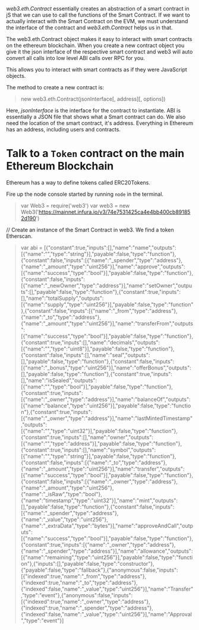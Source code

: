 *web3.eth.Contract* essentially creates an abstraction of a smart contract in jS
that we can use to call the functions of the Smart Contract. If we want to actually
interact with the Smart Contract on the EVM, we must understand the interface of the
contract and *web3.eth.Contract* helps us in that.

The web3.eth.Contract object makes it easy to interact with smart contracts on the
ethereum blockchain. When you create a new contract object you give it the json
interface of the respective smart contract and web3 will auto convert all calls into
low level ABI calls over RPC for you.

This allows you to interact with smart contracts as if they were JavaScript objects.

The method to create a new contract is:

> new web3.eth.Contract(jsonInterface[, address][, options])

Here, *jsonInterface* is the interface for the contract to instantiate. ABI is
essentially a JSON file that shows what a Smart contract can do. We also need
the location of the smart contract, it's address. Everything in Ethereum has an
address, including users and contracts.

# Talk to a `Token` contract on the main Ethereum Blockchain
Ethereum has a way to define tokens called ERC20Tokens.

Fire up the node console started by running `node` in the terminal.
> var Web3 = require('web3')
> var web3 = new Web3('https://mainnet.infura.io/v3/74e7531425ca4e4bb400cb891852d190')

// Create an instance of the Smart Contract in web3. We find a token Etherscan.

> var abi = [{"constant":true,"inputs":[],"name":"name","outputs":[{"name":"","type":"string"}],"payable":false,"type":"function"},{"constant":false,"inputs":[{"name":"_spender","type":"address"},{"name":"_amount","type":"uint256"}],"name":"approve","outputs":[{"name":"success","type":"bool"}],"payable":false,"type":"function"},{"constant":false,"inputs":[{"name":"_newOwner","type":"address"}],"name":"setOwner","outputs":[],"payable":false,"type":"function"},{"constant":true,"inputs":[],"name":"totalSupply","outputs":[{"name":"supply","type":"uint256"}],"payable":false,"type":"function"},{"constant":false,"inputs":[{"name":"_from","type":"address"},{"name":"_to","type":"address"},{"name":"_amount","type":"uint256"}],"name":"transferFrom","outputs":[{"name":"success","type":"bool"}],"payable":false,"type":"function"},{"constant":true,"inputs":[],"name":"decimals","outputs":[{"name":"","type":"uint8"}],"payable":false,"type":"function"},{"constant":false,"inputs":[],"name":"seal","outputs":[],"payable":false,"type":"function"},{"constant":false,"inputs":[{"name":"_bonus","type":"uint256"}],"name":"offerBonus","outputs":[],"payable":false,"type":"function"},{"constant":true,"inputs":[],"name":"isSealed","outputs":[{"name":"","type":"bool"}],"payable":false,"type":"function"},{"constant":true,"inputs":[{"name":"_owner","type":"address"}],"name":"balanceOf","outputs":[{"name":"balance","type":"uint256"}],"payable":false,"type":"function"},{"constant":true,"inputs":[{"name":"_owner","type":"address"}],"name":"lastMintedTimestamp","outputs":[{"name":"","type":"uint32"}],"payable":false,"type":"function"},{"constant":true,"inputs":[],"name":"owner","outputs":[{"name":"","type":"address"}],"payable":false,"type":"function"},{"constant":true,"inputs":[],"name":"symbol","outputs":[{"name":"","type":"string"}],"payable":false,"type":"function"},{"constant":false,"inputs":[{"name":"_to","type":"address"},{"name":"_amount","type":"uint256"}],"name":"transfer","outputs":[{"name":"success","type":"bool"}],"payable":false,"type":"function"},{"constant":false,"inputs":[{"name":"_owner","type":"address"},{"name":"_amount","type":"uint256"},{"name":"_isRaw","type":"bool"},{"name":"timestamp","type":"uint32"}],"name":"mint","outputs":[],"payable":false,"type":"function"},{"constant":false,"inputs":[{"name":"_spender","type":"address"},{"name":"_value","type":"uint256"},{"name":"_extraData","type":"bytes"}],"name":"approveAndCall","outputs":[{"name":"success","type":"bool"}],"payable":false,"type":"function"},{"constant":true,"inputs":[{"name":"_owner","type":"address"},{"name":"_spender","type":"address"}],"name":"allowance","outputs":[{"name":"remaining","type":"uint256"}],"payable":false,"type":"function"},{"inputs":[],"payable":false,"type":"constructor"},{"payable":false,"type":"fallback"},{"anonymous":false,"inputs":[{"indexed":true,"name":"_from","type":"address"},{"indexed":true,"name":"_to","type":"address"},{"indexed":false,"name":"_value","type":"uint256"}],"name":"Transfer","type":"event"},{"anonymous":false,"inputs":[{"indexed":true,"name":"_owner","type":"address"},{"indexed":true,"name":"_spender","type":"address"},{"indexed":false,"name":"_value","type":"uint256"}],"name":"Approval","type":"event"}]
